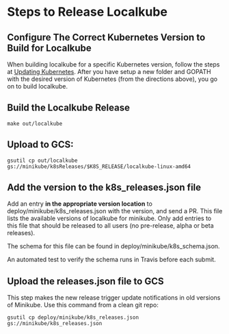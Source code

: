 # Steps to Release Localkube

## Configure The Correct Kubernetes Version to Build for Localkube

When building localkube for a specific Kubernetes version, follow the steps at [Updating Kubernetes](https://github.com/kubernetes/minikube/blob/master/docs/contributors/updating_kubernetes.md). After you have setup a new folder and GOPATH with the desired version of Kubernetes (from the directions above), you go on to build localkube.

## Build the Localkube Release

```shell
make out/localkube
```

## Upload to GCS:

```shell
gsutil cp out/localkube  gs://minikube/k8sReleases/$K8S_RELEASE/localkube-linux-amd64
```

## Add the version to the k8s_releases.json file

Add an entry **in the appropriate version location** to deploy/minikube/k8s_releases.json with the version, and send a PR.
This file lists the available versions of localkube for minikube.
Only add entries to this file that should be released to all users (no pre-release, alpha or beta releases).

The schema for this file can be found in deploy/minikube/k8s_schema.json.

An automated test to verify the schema runs in Travis before each submit.

## Upload the releases.json file to GCS

This step makes the new release trigger update notifications in old versions of Minikube.
Use this command from a clean git repo:

```shell
gsutil cp deploy/minikube/k8s_releases.json gs://minikube/k8s_releases.json
```
